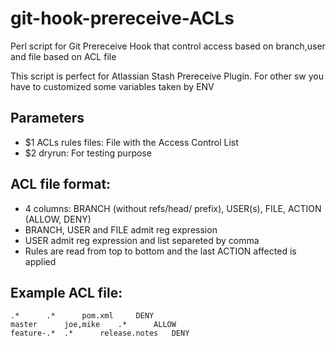# git-hook-prereceive-ACLs
Perl script for Git Prereceive Hook that control access based on branch,user and file based on ACL file

This script is perfect for Atlassian Stash Prereceive Plugin. For other sw you have to customized some variables taken by ENV

## Parameters
 - $1 ACLs rules files: File with the Access Control List
 - $2 dryrun: For testing purpose


## ACL file format:
 - 4 columns: BRANCH (without refs/head/ prefix), USER(s), FILE, ACTION (ALLOW, DENY)
 - BRANCH, USER and FILE admit reg expression
 - USER admit reg expression and list separeted by comma
 - Rules are read from top to bottom and the last ACTION affected is applied

## Example ACL file:
```
.*		.*		pom.xml		DENY
master		joe,mike	.*		ALLOW
feature-.*	.*		release.notes	DENY
```
